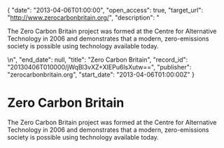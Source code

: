 {
  "date": "2013-04-06T01:00:00", 
  "open_access": true, 
  "target_url": "http://www.zerocarbonbritain.org/", 
  "description": "<p>The Zero Carbon Britain project was formed at the Centre for Alternative Technology in 2006 and demonstrates that a modern, zero-emissions society is possible using technology available today.</p>\n", 
  "end_date": null, 
  "title": "Zero Carbon Britain", 
  "record_id": "20130406T010000/jWqBl3vXZ+XIEPu6lsXutw==", 
  "publisher": "zerocarbonbritain.org", 
  "start_date": "2013-04-06T01:00:00Z"
}

# Zero Carbon Britain

<p>The Zero Carbon Britain project was formed at the Centre for Alternative Technology in 2006 and demonstrates that a modern, zero-emissions society is possible using technology available today.</p>
